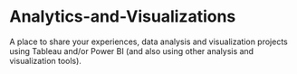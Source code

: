 # Analytics-and-Visualizations
A place to share your experiences, data analysis and visualization projects using Tableau and/or Power BI (and also using other analysis and visualization tools).
